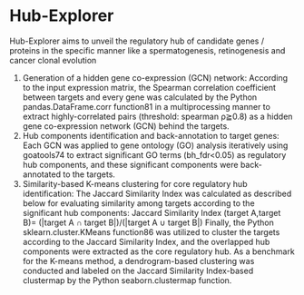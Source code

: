 # Hub-Explorer
Hub-Explorer aims to unveil the regulatory hub of candidate genes / proteins in the specific manner like a spermatogenesis, retinogenesis and cancer clonal evolution 
1. Generation of a hidden gene co-expression (GCN) network:
According to the input expression matrix, the Spearman correlation coefficient between targets and every gene was calculated by the Python pandas.DataFrame.corr function81 in a multiprocessing manner to extract highly-correlated pairs (threshold: spearman ρ≧0.8) as a hidden gene co-expression network (GCN) behind the targets.
2. Hub components identification and back-annotation to target genes:
Each GCN was applied to gene ontology (GO) analysis iteratively using goatools74 to extract significant GO terms (bh_fdr<0.05) as regulatory hub components, and these significant components were back-annotated to the targets.
3. Similarity-based K-means clustering for core regulatory hub identification:
The Jaccard Similarity Index was calculated as described below for evaluating similarity among targets according to the significant hub components:
Jaccard Similarity Index (target A,target B)=  (|target A ∩ target B|)/(|target A ∪ target B|)
Finally, the Python sklearn.cluster.KMeans function86 was utilized to cluster the targets according to the Jaccard Similarity Index, and the overlapped hub components were extracted as the core regulatory hub. As a benchmark for the K-means method, a dendrogram-based clustering was conducted and labeled on the Jaccard Similarity Index-based clustermap by the Python seaborn.clustermap function.
